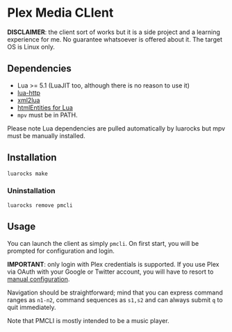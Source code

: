 # Plex Media CLIent
**DISCLAIMER**: the client sort of works but it is a side project and a learning experience for me. No guarantee whatsoever is offered about it. The target OS is Linux only.

## Dependencies
* Lua >= 5.1 (LuaJIT too, although there is no reason to use it)
* [lua-http](https://github.com/daurnimator/lua-http)
* [xml2lua](https://github.com/manoelcampos/Xml2Lua)
* [htmlEntities for Lua](https://github.com/TiagoDanin/htmlEntities-for-lua)
* `mpv` must be in PATH.

Please note Lua dependencies are pulled automatically by luarocks but mpv must be manually installed.

## Installation
`luarocks make`

### Uninstallation
`luarocks remove pmcli`

## Usage
You can launch the client as simply `pmcli`. 
On first start, you will be prompted for configuration and login.

**IMPORTANT**: only login with Plex credentials is supported. If you use Plex via OAuth with your Google or Twitter account, you will have to resort to [manual configuration](https://github.com/Aanok/pmcli/wiki).

Navigation should be straightforward; mind that you can express command ranges as `n1-n2`, command sequences as `s1,s2` and can always submit `q` to quit immediately.

Note that PMCLI is mostly intended to be a music player.
